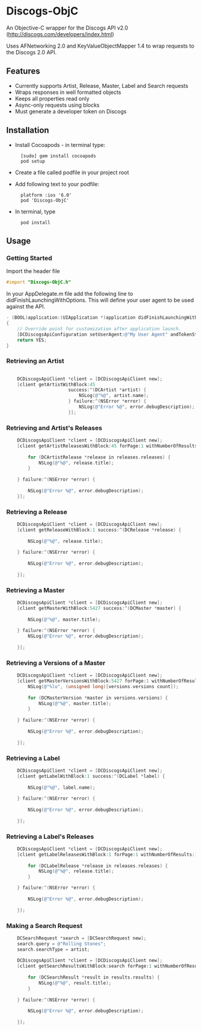 Discogs-ObjC
============

An Objective-C wrapper for the Discogs API v2.0 (http://discogs.com/developers/index.html)

Uses AFNetworking 2.0 and KeyValueObjectMapper 1.4 to wrap requests to the Discogs 2.0 API.

## Features

* Currently supports Artist, Release, Master, Label and Search requests
* Wraps responses in well formatted objects
* Keeps all properties read only
* Async-only requests using blocks
* Must generate a developer token on Discogs

## Installation

* Install Cocoapods - in terminal type:

		[sudo] gem install cocoapods
		pod setup

* Create a file called podfile in your project root
* Add following text to your podfile:

		platform :ios '6.0'
		pod 'Discogs-ObjC'

* In terminal, type

		pod install

## Usage

### Getting Started
Import the header file

```objective-c
#import "Discogs-ObjC.h"
```

In your AppDelegate.m file add the following line to didFinishLaunchingWithOptions. This will define your user agent to be used against the API. 

```objective-c
- (BOOL)application:(UIApplication *)application didFinishLaunchingWithOptions:(NSDictionary *)launchOptions
{
    // Override point for customization after application launch.
    [DCDiscogsApiConfiguration setUserAgent:@"My User Agent" andTokenString:"My Token"];
    return YES;
}
```

### Retrieving an Artist
```objective-c

	DCDiscogsApiClient *client = [DCDiscogsApiClient new];
    [client getArtistWithBlock:45
                       success:^(DCArtist *artist) {
                           NSLog(@"%@", artist.name);
                       } failure:^(NSError *error) {
                           NSLog(@"Error %@", error.debugDescription);
                       }];

```

### Retrieving and Artist's Releases
```objective-c
	DCDiscogsApiClient *client = [DCDiscogsApiClient new];
    [client getArtistReleasesWithBlock:45 forPage:1 withNumberOfResults:10 success:^(DCArtistReleases *releases) {
        
        for (DCArtistRelease *release in releases.releases) {
            NSLog(@"%@", release.title);
        }
        
    } failure:^(NSError *error) {
        
        NSLog(@"Error %@", error.debugDescription);
    }];

```

### Retrieving a Release
```objective-c
	DCDiscogsApiClient *client = [DCDiscogsApiClient new];
	[client getReleaseWithBlock:1 success:^(DCRelease *release) {
        
        NSLog(@"%@", release.title);
        
    } failure:^(NSError *error) {
        
        NSLog(@"Error %@", error.debugDescription);
        
    }];
```


### Retrieving a Master
```objective-c
	DCDiscogsApiClient *client = [DCDiscogsApiClient new];
	[client getMasterWithBlock:5427 success:^(DCMaster *master) {
        
        NSLog(@"%@", master.title);
        
    } failure:^(NSError *error) {
        NSLog(@"Error %@", error.debugDescription);
        
    }];
```


### Retrieving a Versions of a Master
```objective-c
	DCDiscogsApiClient *client = [DCDiscogsApiClient new];
	[client getMasterVersionsWithBlock:5427 forPage:1 withNumberOfResults:10 success:^(DCMasterVersions *versions) {
        NSLog(@"%lu", (unsigned long)[versions.versions count]);
        
        for (DCMasterVersion *master in versions.versions) {
            NSLog(@"%@", master.title);
        }
        
    } failure:^(NSError *error) {
        
        NSLog(@"Error %@", error.debugDescription);
        
    }];
```

### Retrieving a Label
```objective-c
	DCDiscogsApiClient *client = [DCDiscogsApiClient new];
	[client getLabelWithBlock:1 success:^(DCLabel *label) {
        
        NSLog(@"%@", label.name);
        
    } failure:^(NSError *error) {
        
        NSLog(@"Error %@", error.debugDescription);
        
    }];
```

### Retrieving a Label's Releases
```objective-c
	DCDiscogsApiClient *client = [DCDiscogsApiClient new];
	[client getLabelReleasesWithBlock:1 forPage:1 withNumberOfResults:10 success:^(DCLabelReleases *releases) {
        
        for (DCLabelRelease *release in releases.releases) {
            NSLog(@"%@", release.title);
        }

    } failure:^(NSError *error) {
        
        NSLog(@"Error %@", error.debugDescription);
        
    }];
```


### Making a Search Request
```objective-c
	DCSearchRequest *search = [DCSearchRequest new];
    search.query = @"Rolling Stones";
    search.searchType = artist;
    
    DCDiscogsApiClient *client = [DCDiscogsApiClient new];
    [client getSearchResultsWithBlock:search forPage:1 withNumberOfResults:10 success:^(DCSearchResults *results) {
        
        for (DCSearchResult *result in results.results) {
            NSLog(@"%@", result.title);
        }
        
    } failure:^(NSError *error) {
        
        NSLog(@"Error %@", error.debugDescription);
        
    }];
```
